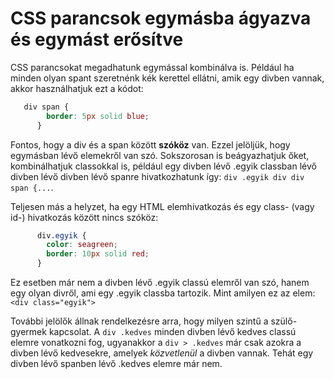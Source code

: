 # CSS parancsok egymásba ágyazva és egymást erősítve

CSS parancsokat megadhatunk egymással kombinálva is. Például ha minden olyan spant szeretnénk kék kerettel ellátni, amik egy divben vannak, akkor használhatjuk ezt a kódot:

```css
   div span {
        border: 5px solid blue;
      }
```

Fontos, hogy a div és a span között __szóköz__ van. Ezzel jelöljük, hogy egymásban lévő elemekről van szó. Sokszorosan is beágyazhatjuk őket, kombinálhatjuk classokkal is, például egy divben lévő .egyik classban lévő divben lévő divben lévő spanre hivatkozhatunk így: `div .egyik div div span {...`.

Teljesen más a helyzet, ha egy HTML elemhivatkozás és egy class- (vagy id-) hivatkozás között nincs szóköz: 

```css
      div.egyik {
        color: seagreen;
        border: 10px solid red;
      }
```

Ez esetben már nem a divben lévő .egyik classú elemről van szó, hanem egy olyan divről, ami egy .egyik classba tartozik. Mint amilyen ez az elem: `<div class="egyik">`

További jelölők állnak rendelkezésre arra, hogy milyen szintű a szülő-gyermek kapcsolat. A `div .kedves` minden divben lévő kedves classú elemre vonatkozni fog, ugyanakkor a `div > .kedves` már csak azokra a divben lévő kedvesekre, amelyek _közvetlenül_ a divben vannak. Tehát egy divben lévő spanben lévő .kedves elemre már nem.